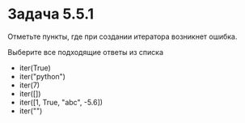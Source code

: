 # Задача 5.5.1

Отметьте пункты, где при создании итератора возникнет ошибка.

Выберите все подходящие ответы из списка

- iter(True)
- iter("python")
- iter(7)
- iter([])
- iter([1, True, "abc", -5.6])
- iter("")

